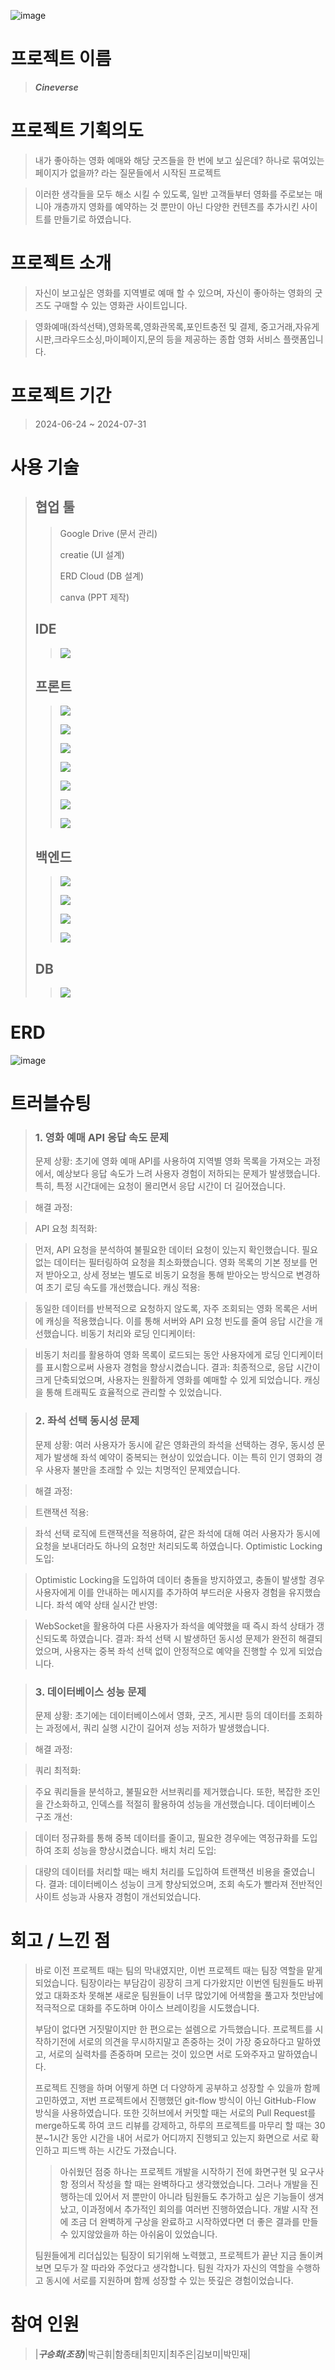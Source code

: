 
![image](https://github.com/NineVictory/CineVerse/blob/main/logo.png)
# 프로젝트 이름
> ***Cineverse***
> 
# 프로젝트 기획의도
> 내가 좋아하는 영화 예매와 해당 굿즈들을 한 번에 보고 싶은데?
> 하나로 묶여있는 페이지가 없을까? 라는 질문들에서 시작된 프로젝트

> 이러한 생각들을 모두 해소 시킬 수 있도록,  일반 고객들부터 영화를 주로보는 매니아 개층까지 영화를 예약하는 것 뿐만이 아닌 다양한 컨텐츠를 추가시킨 사이트를 만들기로 하였습니다.
# 프로젝트 소개
> 자신이 보고싶은 영화를 지역별로 예매 할 수 있으며, 자신이 좋아하는 영화의 굿즈도 구매할 수 있는 영화관 사이트입니다.

> 영화예매(좌석선택),영화목록,영화관목록,포인트충전 및 결제, 중고거래,자유게시판,크라우드소싱,마이페이지,문의 등을 제공하는 종합 영화 서비스 플랫폼입니다. 
# 프로젝트 기간
> 2024-06-24 ~ 2024-07-31
>



# 사용 기술
> ## 협업 툴
 >> Google Drive (문서 관리)
> > 
 >> creatie (UI 설계)
> > 
 >> ERD Cloud (DB 설계)
> >
> > canva (PPT 제작)
>## IDE
 >> <img src="https://img.shields.io/badge/Eclipse-2C2255?style=for-the-badge&logo=eclipse&logoColor=white">
> > 
>## 프론트
 >> <img src="https://img.shields.io/badge/html5-E34F26?style=for-the-badge&logo=html5&logoColor=white"><br>
> > 
 >> <img src="https://img.shields.io/badge/css-1572B6?style=for-the-badge&logo=css3&logoColor=white"><br>
> > 
 >> <img src="https://img.shields.io/badge/javascript-F7DF1E?style=for-the-badge&logo=javascript&logoColor=black"><br>
> >
 >> <img src="https://img.shields.io/badge/Bootstrap-563D7C?style=for-the-badge&logo=bootstrap&logoColor=white"><br>
> >
 >> <img src="https://img.shields.io/badge/jQuery-0769AD?style=for-the-badge&logo=jquery&logoColor=white"><br>
> >
 >> <img src="https://img.shields.io/badge/Ajax-0c0d0c?style=for-the-badge&logo=Ajax&logoColor=white"><br>
> > 
 >> <img src="https://img.shields.io/badge/JSP-0c0d0c?style=for-the-badge&logo=JSP&logoColor=white"><br>
> >
>## 백엔드
 >> <img src="https://img.shields.io/badge/Java-ED8B00?style=for-the-badge&logo=openjdk&logoColor=white"/><br>
> >
 >> <img src="https://img.shields.io/badge/SpringBoot-6DB33F?style=for-the-badge&logo=springboot&logoColor=white"/><br>
> >
 >> <img src="https://img.shields.io/badge/MVC-0c0d0c?style=for-the-badge&logo=MVC&logoColor=white"><br>
> >
 >> <img src="https://img.shields.io/badge/WebSocket-0c0d0c?style=for-the-badge&logo=WebSocket&logoColor=white"><br>
> > 
>## DB
 >><img src="https://img.shields.io/badge/Oracle-F80000?style=for-the-badge&logo=oracle&logoColor=white"> 
> >

# ERD
>
> <div>
>   
 ![image](https://github.com/NineVictory/CineVerse/blob/main/CineVerse%20(1).png)
> </div>

# 트러블슈팅
>   ### 1. 영화 예매 API 응답 속도 문제
>   문제 상황:
>   초기에 영화 예매 API를 사용하여 지역별 영화 목록을 가져오는 과정에서, 예상보다 응답 속도가 느려 사용자 경험이 저하되는 문제가 발생했습니다. 특히, 특정 시간대에는 요청이 몰리면서 응답 시간이 더 길어졌습니다.

>   해결 과정:

>   API 요청 최적화:

>   먼저, API 요청을 분석하여 불필요한 데이터 요청이 있는지 확인했습니다. 필요 없는 데이터는 필터링하여 요청을 최소화했습니다.
>   영화 목록의 기본 정보를 먼저 받아오고, 상세 정보는 별도로 비동기 요청을 통해 받아오는 방식으로 변경하여 초기 로딩 속도를 개선했습니다.
>   캐싱 적용:

>   동일한 데이터를 반복적으로 요청하지 않도록, 자주 조회되는 영화 목록은 서버에 캐싱을 적용했습니다. 이를 통해 서버와 API 요청 빈도를 줄여 응답 시간을 개선했습니다.
>   비동기 처리와 로딩 인디케이터:

>   비동기 처리를 활용하여 영화 목록이 로드되는 동안 사용자에게 로딩 인디케이터를 표시함으로써 사용자 경험을 향상시켰습니다.
>   결과:
>   최종적으로, 응답 시간이 크게 단축되었으며, 사용자는 원활하게 영화를 예매할 수 있게 되었습니다. 캐싱을 통해 트래픽도 효율적으로 관리할 수 있었습니다.

>   ### 2. 좌석 선택 동시성 문제
>   문제 상황:
>   여러 사용자가 동시에 같은 영화관의 좌석을 선택하는 경우, 동시성 문제가 발생해 좌석 예약이 중복되는 현상이 있었습니다. 이는 특히 인기 영화의 경우 사용자 불만을 초래할 수 있는 치명적인 문제였습니다.

>   해결 과정:

>   트랜잭션 적용:

>   좌석 선택 로직에 트랜잭션을 적용하여, 같은 좌석에 대해 여러 사용자가 동시에 요청을 보내더라도 하나의 요청만 처리되도록 하였습니다.
>   Optimistic Locking 도입:

>   Optimistic Locking을 도입하여 데이터 충돌을 방지하였고, 충돌이 발생할 경우 사용자에게 이를 안내하는 메시지를 추가하여 부드러운 사용자 경험을 유지했습니다.
>   좌석 예약 상태 실시간 반영:

>   WebSocket을 활용하여 다른 사용자가 좌석을 예약했을 때 즉시 좌석 상태가 갱신되도록 하였습니다.
>   결과:
>   좌석 선택 시 발생하던 동시성 문제가 완전히 해결되었으며, 사용자는 중복 좌석 선택 없이 안정적으로 예약을 진행할 수 있게 되었습니다.

>   ### 3. 데이터베이스 성능 문제
>   문제 상황:
>   초기에는 데이터베이스에서 영화, 굿즈, 게시판 등의 데이터를 조회하는 과정에서, 쿼리 실행 시간이 길어져 성능 저하가 발생했습니다.

>   해결 과정:

>   쿼리 최적화:

>   주요 쿼리들을 분석하고, 불필요한 서브쿼리를 제거했습니다. 또한, 복잡한 조인을 간소화하고, 인덱스를 적절히 활용하여 성능을 개선했습니다.
>   데이터베이스 구조 개선:

>   데이터 정규화를 통해 중복 데이터를 줄이고, 필요한 경우에는 역정규화를 도입하여 조회 성능을 향상시켰습니다.
>   배치 처리 도입:

>   대량의 데이터를 처리할 때는 배치 처리를 도입하여 트랜잭션 비용을 줄였습니다.
>   결과:
>   데이터베이스 성능이 크게 향상되었으며, 조회 속도가 빨라져 전반적인 사이트 성능과 사용자 경험이 개선되었습니다.

# 회고 / 느낀 점
> 바로 이전 프로젝트 때는 팀의 막내였지만, 이번 프로젝트 때는 팀장 역할을 맡게 되었습니다. 팀장이라는 부담감이 굉장히 크게 다가왔지만
> 이번엔 팀원들도 바뀌었고 대화조차 못해본 새로운 팀원들이 너무 많았기에 어색함을 풀고자 첫만남에 적극적으로 대화를 주도하며 아이스 브레이킹을 시도했습니다.
> 
> 부담이 없다면 거짓말이지만 한 편으로는 설렘으로 가득했습니다. 프로젝트를 시작하기전에 서로의 의견을 무시하지말고 존중하는 것이 가장 중요하다고 말하였고, 서로의 실력차를 존중하며 모르는 것이 있으면 서로 도와주자고 말하였습니다.
> 
> 프로젝트 진행을 하며 어떻게 하면 더 다양하게 공부하고 성장할 수 있을까 함께 고민하였고, 저번 프로젝트에서 진행했던 git-flow 방식이 아닌 GitHub-Flow 방식을 사용하였습니다.
> 또한 깃허브에서 커밋할 때는 서로의 Pull Request를 merge하도록 하여 코드 리뷰를 강제하고, 하루의 프로젝트를 마무리 할 때는 30분~1시간 동안 시간을 내어 서로가 어디까지 진행되고 있는지 화면으로 서로 확인하고 피드백 하는 시간도 가졌습니다.
>
> > 아쉬웠던 점중 하나는 프로젝트 개발을 시작하기 전에 화면구현 및 요구사항 정의서 작성을 할 때는 완벽하다고 생각했었습니다.
> 그러나 개발을 진행하는데 있어서 저 뿐만이 아니라 팀원들도 추가하고 싶은 기능들이 생겨났고, 이과정에서 추가적인 회의를 여러번 진행하였습니다.
> 개발 시작 전에 조금 더 완벽하게 구상을 완료하고 시작하였다면 더 좋은 결과를 만들 수 있지않았을까 하는 아쉬움이 있었습니다.
> 
> 팀원들에게 리더십있는 팀장이 되기위해 노력했고, 프로젝트가 끝난 지금 돌이켜보면 모두가 잘 따라와 주었다고 생각합니다.
> 팀원 각자가 자신의 역할을 수행하고 동시에 서로를 지원하며 함께 성장할 수 있는 뜻깊은 경험이었습니다.



> 



# 참여 인원
> |***구승회(조장)***|박근휘|함종태|최민지|최주은|김보미|박민재|
